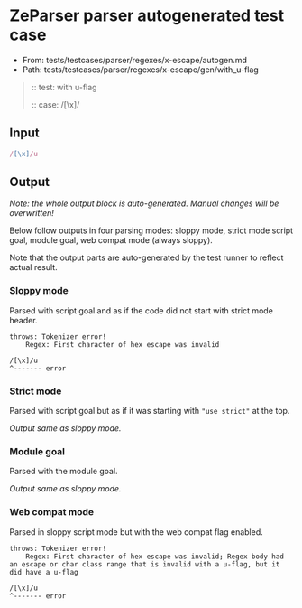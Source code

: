 # ZeParser parser autogenerated test case

- From: tests/testcases/parser/regexes/x-escape/autogen.md
- Path: tests/testcases/parser/regexes/x-escape/gen/with_u-flag

> :: test: with u-flag
>
> :: case: /[\x]/

## Input


`````js
/[\x]/u
`````

## Output

_Note: the whole output block is auto-generated. Manual changes will be overwritten!_

Below follow outputs in four parsing modes: sloppy mode, strict mode script goal, module goal, web compat mode (always sloppy).

Note that the output parts are auto-generated by the test runner to reflect actual result.

### Sloppy mode

Parsed with script goal and as if the code did not start with strict mode header.

`````
throws: Tokenizer error!
    Regex: First character of hex escape was invalid

/[\x]/u
^------- error
`````

### Strict mode

Parsed with script goal but as if it was starting with `"use strict"` at the top.

_Output same as sloppy mode._

### Module goal

Parsed with the module goal.

_Output same as sloppy mode._

### Web compat mode

Parsed in sloppy script mode but with the web compat flag enabled.

`````
throws: Tokenizer error!
    Regex: First character of hex escape was invalid; Regex body had an escape or char class range that is invalid with a u-flag, but it did have a u-flag

/[\x]/u
^------- error
`````

